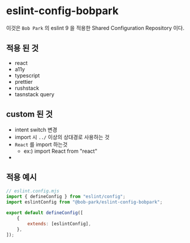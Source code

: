# eslint-config-bobpark 
이것은 `Bob Park` 의 eslint 9 을 적용한 Shared Configuration Repository 이다.

## 적용 된 것
- react
- a11y
- typescript
- prettier
- rushstack
- tasnstack query


## custom 된 것
- intent switch 변경 
- import 시 `../` 이상의 상대경로 사용하는 것
- `React` 를 import 하는것
  - ex:) import React from "react"
- 


## 적용 예시
```javascript
// eslint.config.mjs
import { defineConfig } from "eslint/config";
import eslintConfig from "@bob-park/eslint-config-bobpark";

export default defineConfig([
    {
        extends: [eslintConfig],
    },
]);


```
